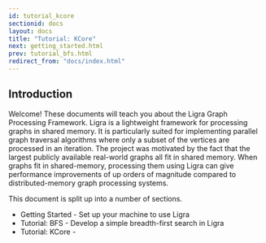 ```yaml
---
id: tutorial_kcore
sectionid: docs
layout: docs
title: "Tutorial: KCore"
next: getting_started.html
prev: tutorial_bfs.html
redirect_from: "docs/index.html"
---
```


## Introduction

Welcome! These documents will teach you about the Ligra Graph Processing Framework. Ligra 
is a lightweight framework for processing graphs in shared memory. It is particularly 
suited for implementing parallel graph traversal algorithms where only a subset of the 
vertices are processed in an iteration. The project was motivated by the fact that the 
largest publicly available real-world graphs all fit in shared memory. When graphs fit 
in shared-memory, processing them using Ligra can give performance improvements of up 
orders of magnitude compared to distributed-memory graph processing systems. 

This document is split up into a number of sections.  

* Getting Started - Set up your machine to use Ligra
* Tutorial: BFS - Develop a simple breadth-first search in Ligra
* Tutorial: KCore - 
